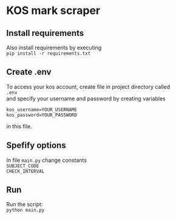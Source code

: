 # KOS mark scraper

## Install requirements
Also install requirements by executing\
`pip install -r requirements.txt`

## Create .env
To access your kos account, create file in project directory called\
`.env`\
and specify your username and password by creating variables
```
kos_username=YOUR_USERNAME
kos_password=YOUR_PASSWORD
```
in this file.

## Spefify options
In file `main.py` change constants\
`SUBJECT_CODE`\
`CHECK_INTERVAL`


## Run
Run the script:\
`python main.py`

